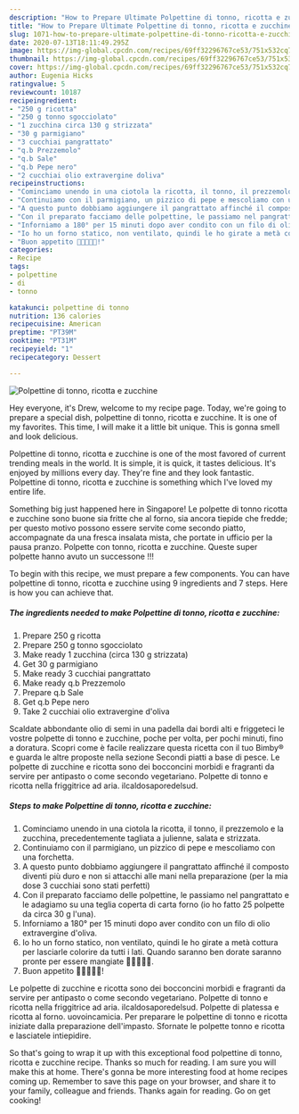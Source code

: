 ```yaml
---
description: "How to Prepare Ultimate Polpettine di tonno, ricotta e zucchine"
title: "How to Prepare Ultimate Polpettine di tonno, ricotta e zucchine"
slug: 1071-how-to-prepare-ultimate-polpettine-di-tonno-ricotta-e-zucchine
date: 2020-07-13T18:11:49.295Z
image: https://img-global.cpcdn.com/recipes/69ff32296767ce53/751x532cq70/polpettine-di-tonno-ricotta-e-zucchine-recipe-main-photo.jpg
thumbnail: https://img-global.cpcdn.com/recipes/69ff32296767ce53/751x532cq70/polpettine-di-tonno-ricotta-e-zucchine-recipe-main-photo.jpg
cover: https://img-global.cpcdn.com/recipes/69ff32296767ce53/751x532cq70/polpettine-di-tonno-ricotta-e-zucchine-recipe-main-photo.jpg
author: Eugenia Hicks
ratingvalue: 5
reviewcount: 10187
recipeingredient:
- "250 g ricotta"
- "250 g tonno sgocciolato"
- "1 zucchina circa 130 g strizzata"
- "30 g parmigiano"
- "3 cucchiai pangrattato"
- "q.b Prezzemolo"
- "q.b Sale"
- "q.b Pepe nero"
- "2 cucchiai olio extravergine doliva"
recipeinstructions:
- "Cominciamo unendo in una ciotola la ricotta, il tonno, il prezzemolo e la zucchina, precedentemente tagliata a julienne, salata e strizzata."
- "Continuiamo con il parmigiano, un pizzico di pepe e mescoliamo con una forchetta."
- "A questo punto dobbiamo aggiungere il pangrattato affinché il composto diventi più duro e non si attacchi alle mani nella preparazione (per la mia dose 3 cucchiai sono stati perfetti)"
- "Con il preparato facciamo delle polpettine, le passiamo nel pangrattato e le adagiamo su una teglia coperta di carta forno (io ho fatto 25 polpette da circa 30 g l&#39;una)."
- "Inforniamo a 180° per 15 minuti dopo aver condito con un filo di olio extravergine d&#39;oliva."
- "Io ho un forno statico, non ventilato, quindi le ho girate a metà cottura per lasciarle colorire da tutti i lati. Quando saranno ben dorate saranno pronte per essere mangiate 🤤🤤🤤🤤🤤."
- "Buon appetito 🌻🌻🌻🌻🌻!"
categories:
- Recipe
tags:
- polpettine
- di
- tonno

katakunci: polpettine di tonno 
nutrition: 136 calories
recipecuisine: American
preptime: "PT39M"
cooktime: "PT31M"
recipeyield: "1"
recipecategory: Dessert

---
```



![Polpettine di tonno, ricotta e zucchine](https://img-global.cpcdn.com/recipes/69ff32296767ce53/751x532cq70/polpettine-di-tonno-ricotta-e-zucchine-recipe-main-photo.jpg)

Hey everyone, it's Drew, welcome to my recipe page. Today, we're going to prepare a special dish, polpettine di tonno, ricotta e zucchine. It is one of my favorites. This time, I will make it a little bit unique. This is gonna smell and look delicious.

Polpettine di tonno, ricotta e zucchine is one of the most favored of current trending meals in the world. It is simple, it is quick, it tastes delicious. It's enjoyed by millions every day. They're fine and they look fantastic. Polpettine di tonno, ricotta e zucchine is something which I've loved my entire life.

Something big just happened here in Singapore! Le polpette di tonno ricotta e zucchine sono buone sia fritte che al forno, sia ancora tiepide che fredde; per questo motivo possono essere servite come secondo piatto, accompagnate da una fresca insalata mista, che portate in ufficio per la pausa pranzo. Polpette con tonno, ricotta e zucchine. Queste super polpette hanno avuto un successone !!!


To begin with this recipe, we must prepare a few components. You can have polpettine di tonno, ricotta e zucchine using 9 ingredients and 7 steps. Here is how you can achieve that.

<!--inarticleads1-->

##### The ingredients needed to make Polpettine di tonno, ricotta e zucchine:

1. Prepare 250 g ricotta
1. Prepare 250 g tonno sgocciolato
1. Make ready 1 zucchina (circa 130 g strizzata)
1. Get 30 g parmigiano
1. Make ready 3 cucchiai pangrattato
1. Make ready q.b Prezzemolo
1. Prepare q.b Sale
1. Get q.b Pepe nero
1. Take 2 cucchiai olio extravergine d&#39;oliva


Scaldate abbondante olio di semi in una padella dai bordi alti e friggeteci le vostre polpette di tonno e zucchine, poche per volta, per pochi minuti, fino a doratura. Scopri come è facile realizzare questa ricetta con il tuo Bimby® e guarda le altre proposte nella sezione Secondi piatti a base di pesce. Le polpette di zucchine e ricotta sono dei bocconcini morbidi e fragranti da servire per antipasto o come secondo vegetariano. Polpette di tonno e ricotta nella friggitrice ad aria. ilcaldosaporedelsud. 

<!--inarticleads2-->

##### Steps to make Polpettine di tonno, ricotta e zucchine:

1. Cominciamo unendo in una ciotola la ricotta, il tonno, il prezzemolo e la zucchina, precedentemente tagliata a julienne, salata e strizzata.
1. Continuiamo con il parmigiano, un pizzico di pepe e mescoliamo con una forchetta.
1. A questo punto dobbiamo aggiungere il pangrattato affinché il composto diventi più duro e non si attacchi alle mani nella preparazione (per la mia dose 3 cucchiai sono stati perfetti)
1. Con il preparato facciamo delle polpettine, le passiamo nel pangrattato e le adagiamo su una teglia coperta di carta forno (io ho fatto 25 polpette da circa 30 g l&#39;una).
1. Inforniamo a 180° per 15 minuti dopo aver condito con un filo di olio extravergine d&#39;oliva.
1. Io ho un forno statico, non ventilato, quindi le ho girate a metà cottura per lasciarle colorire da tutti i lati. Quando saranno ben dorate saranno pronte per essere mangiate 🤤🤤🤤🤤🤤.
1. Buon appetito 🌻🌻🌻🌻🌻!


Le polpette di zucchine e ricotta sono dei bocconcini morbidi e fragranti da servire per antipasto o come secondo vegetariano. Polpette di tonno e ricotta nella friggitrice ad aria. ilcaldosaporedelsud. Polpette di platessa e ricotta al forno. uovoincamicia. Per preparare le polpettine di tonno e ricotta iniziate dalla preparazione dell&#39;impasto. Sfornate le polpette tonno e ricotta e lasciatele intiepidire. 

So that's going to wrap it up with this exceptional food polpettine di tonno, ricotta e zucchine recipe. Thanks so much for reading. I am sure you will make this at home. There's gonna be more interesting food at home recipes coming up. Remember to save this page on your browser, and share it to your family, colleague and friends. Thanks again for reading. Go on get cooking!
